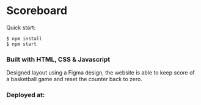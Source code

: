 # Scoreboard

Quick start:

```
$ npm install
$ npm start
````

### Built with HTML, CSS & Javascript

Designed layout using a Figma design, the website is able to keep score of a basketball game and reset the counter back to zero. 

### Deployed at: 
